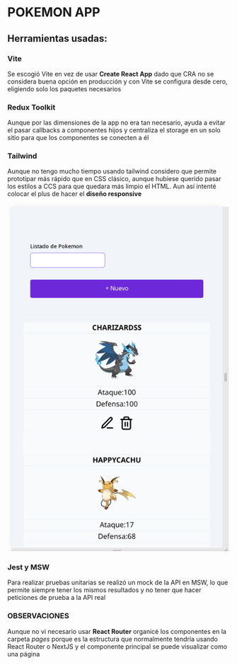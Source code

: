 # POKEMON APP

## Herramientas usadas:
### Vite
Se escogió Vite en vez de usar **Create React App** dado que CRA no se considera buena opción en producción y con
Vite se configura desde cero, eligiendo solo los paquetes necesarios

### Redux Toolkit
Aunque por las dimensiones de la app no era tan necesario, ayuda a evitar el pasar callbacks a componentes
hijos y centraliza el storage en un solo sitio para que los componentes se conecten a él

### Tailwind
Aunque no tengo mucho tiempo usando tailwind considero que permite prototipar más rápido que en CSS clásico, aunque hubiese querido pasar los estilos a
CCS para que quedara más limpio el HTML. Aun así intenté colocar el plus de hacer el **diseño responsive** 

![imagen](capture.png)

### Jest y MSW
Para realizar pruebas unitarias se realizó un mock de la API en MSW, lo que permite siempre tener los mismos
resultados y no tener que hacer peticiones de prueba a la API real

### OBSERVACIONES
Aunque no vi necesario usar **React Router** organicé los componentes en la carpeta *pages* porque es la
estructura que normalmente tendría usando React Router o NextJS y el componente principal se puede
visualizar como una página
